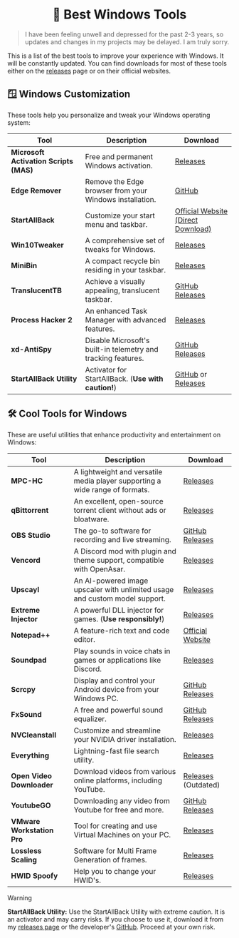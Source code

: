 <h1 align="center">🌵 Best Windows Tools</h1>

> I have been feeling unwell and depressed for the past 2-3 years, so updates and changes in my projects may be delayed. I am truly sorry.

This is a list of the best tools to improve your experience with Windows. It will be constantly updated. You can find downloads for most of these tools either on the [releases](https://github.com/DEADS1KE/Windows-tools/releases) page or on their official websites.

## 🪟 Windows Customization

These tools help you personalize and tweak your Windows operating system:

| Tool                     | Description                                                                 | Download                                                                                       |
| ------------------------ | --------------------------------------------------------------------------- | ---------------------------------------------------------------------------------------------- |
| **Microsoft Activation Scripts (MAS)** | Free and permanent Windows activation.                        | [Releases](https://github.com/SparkleSavvy/Windows-tools/releases/tag/mas)                     |
| **Edge Remover**         | Remove the Edge browser from your Windows installation.                     | [GitHub](https://github.com/he3als/EdgeRemover)                                                |
| **StartAllBack**         | Customize your start menu and taskbar.                                      | [Official Website (Direct Download)](https://www.startallback.com/download.php)                |
| **Win10Tweaker**         | A comprehensive set of tweaks for Windows.                                  | [Releases](https://github.com/SparkleSavvy/Windows-tools/releases/tag/win10tweaker)            |
| **MiniBin**              | A compact recycle bin residing in your taskbar.                             | [Releases](https://github.com/SparkleSavvy/Windows-tools/releases/tag/minibin)                 |
| **TranslucentTB**        | Achieve a visually appealing, translucent taskbar.                          | [GitHub Releases](https://github.com/TranslucentTB/TranslucentTB/releases/latest)              |
| **Process Hacker 2**     | An enhanced Task Manager with advanced features.                            | [Releases](https://github.com/SparkleSavvy/Windows-tools/releases/tag/processhacker2)          |
| **xd-AntiSpy**           | Disable Microsoft's built-in telemetry and tracking features.               | [GitHub Releases](https://github.com/builtbybel/xd-AntiSpy/releases/latest)                    |
| **StartAllBack Utility** | Activator for StartAllBack. (**Use with caution!**)                         | [GitHub](https://github.com/Aetherinox/startallback-utility) or [Releases](https://github.com/SparkleSavvy/Windows-tools/releases/tag/startallblackutility) |

## 🛠️ Cool Tools for Windows

These are useful utilities that enhance productivity and entertainment on Windows:

| Tool                  | Description                                                                        | Download                                                                                               |
| --------------------- | ---------------------------------------------------------------------------------- | ------------------------------------------------------------------------------------------------------ |
| **MPC-HC**            | A lightweight and versatile media player supporting a wide range of formats.       | [Releases](https://github.com/SparkleSavvy/Windows-tools/releases/tag/mpc-hc)                          |
| **qBittorrent**       | An excellent, open-source torrent client without ads or bloatware.                 | [Releases](https://github.com/SparkleSavvy/Windows-tools/releases/tag/qbittorrent)                     |
| **OBS Studio**        | The go-to software for recording and live streaming.                               | [GitHub Releases](https://github.com/obsproject/obs-studio/releases/latest)                            |
| **Vencord**           | A Discord mod with plugin and theme support, compatible with OpenAsar.             | [Releases](https://github.com/SparkleSavvy/Windows-tools/releases/tag/vencord)                         |
| **Upscayl**           | An AI-powered image upscaler with unlimited usage and custom model support.        | [Releases](https://github.com/SparkleSavvy/Windows-tools/releases/tag/upscayl)                         |
| **Extreme Injector**  | A powerful DLL injector for games. (**Use responsibly!**)                          | [Releases](https://github.com/SparkleSavvy/Windows-tools/releases/tag/extremeinjector)                 |
| **Notepad++**         | A feature-rich text and code editor.                                               | [Official Website](https://notepad-plus-plus.org/downloads/)                                           |
| **Soundpad**          | Play sounds in voice chats in games or applications like Discord.                  | [Releases](https://github.com/SparkleSavvy/Windows-tools/releases/tag/soundpad)                        |
| **Scrcpy**            | Display and control your Android device from your Windows PC.                      | [GitHub Releases](https://github.com/Genymobile/scrcpy/releases/latest)                                |
| **FxSound**           | A free and powerful sound equalizer.                                               | [GitHub Releases](https://github.com/fxsound2/fxsound-app/releases/latest)                             |
| **NVCleanstall**      | Customize and streamline your NVIDIA driver installation.                          | [Releases](https://github.com/SparkleSavvy/Windows-tools/releases/tag/nvcleanstall)                    |
| **Everything**        | Lightning-fast file search utility.                                                | [Releases](https://github.com/SparkleSavvy/Windows-tools/releases/tag/everything)                      |
| **Open Video Downloader** | Download videos from various online platforms, including YouTube.              | [Releases](https://github.com/SparkleSavvy/Windows-tools/releases/tag/openvideodownloader) (Outdated)  |
| **YoutubeGO**         | Downloading any video from Youtube for free and more.                              | [GitHub Releases](https://github.com/Efeckc17/YoutubeGO/releases/latest)                               |
| **VMware Workstation Pro** | Tool for creating and use Virtual Machines on your PC.                        | [Releases](https://github.com/SparkleSavvy/Windows-tools/releases/tag/vmwareworkstationpro)            |
| **Lossless Scaling**  | Software for Multi Frame Generation of frames.                                     | [Releases](https://github.com/SparkleSavvy/Windows-tools/releases/tag/losslessscaling)                 |
| **HWID Spoofy**       | Help you to change your HWID's.                                                    | [Releases](https://github.com/SparkleSavvy/Windows-tools/releases/tag/hwidspoofy)                      |
> [!WARNING]
> **StartAllBack Utility:** Use the StartAllBack Utility with extreme caution. It is an activator and may carry risks. If you choose to use it, download it from my [releases page](https://github.com/SparkleSavvy/Windows-tools/releases/tag/startallblackutility) or the developer's [GitHub](https://github.com/Aetherinox/startallback-utility). Proceed at your own risk.
